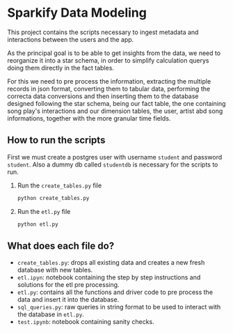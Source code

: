 # Sparkify Data Modeling

This project contains the scripts necessary to ingest metadata and interactions between the users and the app.

As the principal goal is to be able to get insights from the data, we need to reorganize it into a star schema, in order to simplify calculation querys doing them directly in the fact tables.

For this we need to pre process the information, extracting the multiple records in json format, converting them to tabular data, performing the correcta data conversions and then inserting them to the database designed following the star schema, being our fact table, the one containing song play's interactions and our dimension tables, the user, artist abd song informations, together with the more granular time fields.

## How to run the scripts

First we must create a postgres user  with username `student` and password `student`. Also a dummy db called `studentdb` is necessary for the scripts to run.

1. Run the `create_tables.py` file
   ```bash
   python create_tables.py
   ```
2. Run the `etl.py` file
   ```bash
   python etl.py
   ```

## What does each file do?

* `create_tables.py`: drops all existing data and creates a new fresh database with new tables.
* `etl.ipyn`: notebook containing the step by step instructions and solutions for the etl pre processing.
* `etl.py`: contains all the functions and driver code to pre process the data and insert it into the database.
* `sql_queries.py`: raw queries in string format to be used to interact with the database in `etl.py`.
* `test.ipynb`: notebook containing sanity checks.